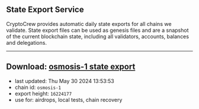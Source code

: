 ## State Export Service
CryptoCrew provides automatic daily state exports for all chains we validate. State export files can be used as genesis files and are a snapshot of the current blockchain state, including all validators, accounts, balances and delegations.

---
**Download: [osmosis-1 state export](https://dl-eu2.ccvalidators.com/SERVICE/osmosis/osmosis-1_export_16224177.json)**
---

- last updated: Thu May 30 2024 13:53:53
- chain id: `osmosis-1`
- export height: `16224177`
- use for: airdrops, local tests, chain recovery

